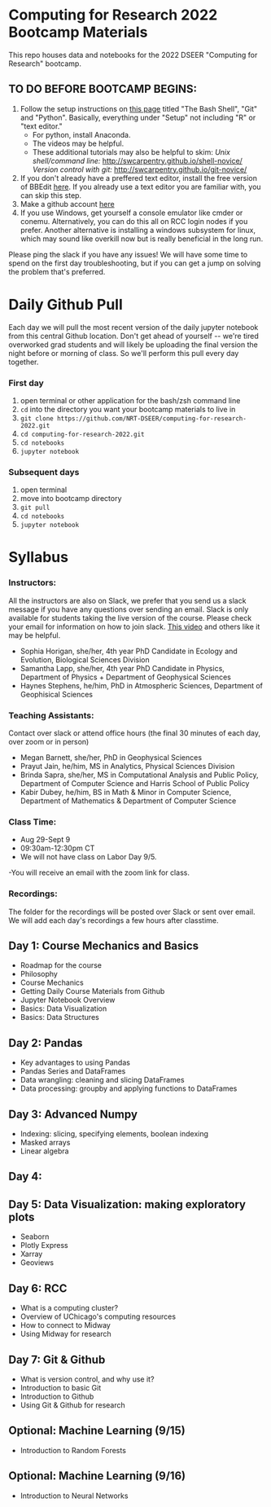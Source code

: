 # Computing for Research 2022 Bootcamp Materials
This repo houses data and notebooks for the 2022 DSEER "Computing for Research" bootcamp.

## TO DO BEFORE BOOTCAMP BEGINS:
1) Follow the setup instructions on [this page](https://carpentries.github.io/workshop-template/#setup) titled "The Bash Shell", "Git" and "Python". Basically, everything under "Setup" not including "R" or "text editor." 
      - For python, install Anaconda.
      - The videos may be helpful. 
      - These additional tutorials may also be helpful to skim:
            _Unix shell/command line:_ http://swcarpentry.github.io/shell-novice/
            _Version control with git:_ http://swcarpentry.github.io/git-novice/
2) If you don't already have a preffered text editor, install the free version of BBEdit [here](https://www.barebones.com/products/bbedit/). If you already use a text editor you are familiar with, you can skip this step.
3) Make a github account [here](http://github.com)
4) If you use Windows, get yourself a console emulator like cmder or conemu. Alternatively, you can do this all on RCC login nodes if you prefer. Another alternative is installing a windows subsystem for linux, which may sound like overkill now but is really beneficial in the long run.

Please ping the slack if you have any issues! We will have some time to spend on the first day troubleshooting, but if you can get a jump on solving the problem that's preferred.

# Daily Github Pull

Each day we will pull the most recent version of the daily jupyter notebook from this central Github location. Don't get ahead of yourself -- we're tired overworked grad students and will likely be uploading the final version the night before or morning of class. So we'll perform this pull every day together.

### First day
1) open terminal or other application for the bash/zsh command line 
2) `cd` into the directory you want your bootcamp materials to live in
3) `git clone https://github.com/NRT-DSEER/computing-for-research-2022.git`
4) `cd computing-for-research-2022.git`
5) `cd notebooks`
6) `jupyter notebook`

### Subsequent days
1) open terminal
2) move into bootcamp directory
3) `git pull`
4) `cd notebooks`
5) `jupyter notebook`

# Syllabus

### Instructors:
All the instructors are also on Slack, we prefer that you send us a slack message if you have any questions over sending an email. Slack is only available for students taking the live version of the course. Please check your email for information on how to join slack. [This video](https://www.youtube.com/watch?v=Xm790AkFeK4&ab_channel=TraversyMedia) and others like it may be helpful.

- Sophia Horigan, she/her, 4th year PhD Candidate in Ecology and Evolution, Biological Sciences Division
- Samantha Lapp, she/her, 4th year PhD Candidate in Physics, Department of Physics + Department of Geophysical Sciences
- Haynes Stephens, he/him, PhD in Atmospheric Sciences, Department of Geophisical Sciences

### Teaching Assistants:
Contact over slack or attend office hours (the final 30 minutes of each day, over zoom or in person)

- Megan Barnett, she/her, PhD in Geophysical Sciences
- Prayut Jain, he/him, MS in Analytics, Physical Sciences Division
- Brinda Sapra, she/her, MS in Computational Analysis and Public Policy, Department of Computer Science and Harris School of Public Policy
- Kabir Dubey, he/him, BS in Math & Minor in Computer Science, Department of Mathematics & Department of Computer Science

### Class Time:
- Aug 29-Sept 9
- 09:30am-12:30pm CT 
- We will not have class on Labor Day 9/5.

-You will receive an email with the zoom link for class.


### Recordings:
The folder for the recordings will be posted over Slack or sent over email. We will add each day's recordings a few hours after classtime.

## Day 1: Course Mechanics and Basics 
- Roadmap for the course
- Philosophy
- Course Mechanics
- Getting Daily Course Materials from Github
- Jupyter Notebook Overview
- Basics: Data Visualization
- Basics: Data Structures

## Day 2: Pandas
- Key advantages to using Pandas
- Pandas Series and DataFrames
- Data wrangling: cleaning and slicing DataFrames
- Data processing: groupby and applying functions to DataFrames

## Day 3: Advanced Numpy
- Indexing: slicing, specifying elements, boolean indexing
- Masked arrays
- Linear algebra


## Day 4:

## Day 5: Data Visualization: making exploratory plots
- Seaborn
- Plotly Express
- Xarray
- Geoviews

## Day 6: RCC
- What is a computing cluster?
- Overview of UChicago's computing resources
- How to connect to Midway
- Using Midway for research

## Day 7: Git & Github
- What is version control, and why use it?
- Introduction to basic Git
- Introduction to Github
- Using Git & Github for research

## Optional: Machine Learning (9/15)
- Introduction to Random Forests

## Optional: Machine Learning (9/16)
- Introduction to Neural Networks
